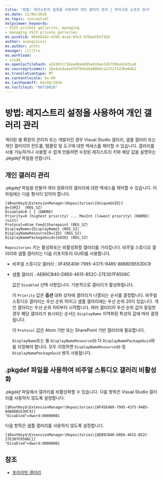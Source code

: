```yaml
---
title: '방법: 레지스트리 설정을 사용하여 개인 갤러리 관리 | 마이크로 소프트 문서'
ms.date: 11/04/2016
ms.topic: conceptual
helpviewer_keywords:
- VSIX private galleries, managing
- managing VSIX private galleries
ms.assetid: 86b86442-4293-4cad-9fe2-876eef65f426
author: acangialosi
ms.author: anthc
manager: jillfra
ms.workload:
- vssdk
ms.openlocfilehash: a2630fc71bea40a4d05e616ae336759ba62431a0
ms.sourcegitcommit: 16a4a5da4a4fd795b46a0869ca2152f2d36e6db2
ms.translationtype: MT
ms.contentlocale: ko-KR
ms.lasthandoff: 04/06/2020
ms.locfileid: "80710928"
---
```

# <a name="how-to-manage-a-private-gallery-by-using-registry-settings"></a>방법: 레지스트리 설정을 사용하여 개인 갤러리 관리
격리된 셸 확장의 관리자 또는 개발자인 경우 Visual Studio 갤러리, 샘플 갤러리 또는 개인 갤러리의 컨트롤, 템플릿 및 도구에 대한 액세스를 제어할 수 있습니다. 갤러리를 사용 가능하거나 사용할 수 없게 만들려면 수정된 레지스트리 키와 해당 값을 설명하는 *.pkgdef* 파일을 만듭니다.

## <a name="manage-private-galleries"></a>개인 갤러리 관리
 *.pkgdef* 파일을 만들어 여러 컴퓨터의 갤러리에 대한 액세스를 제어할 수 있습니다. 이 파일에는 다음 형식이 있어야 합니다.

```
[$RootKey$\ExtensionManager\Repositories\{UniqueGUID}]
@={URI}  (REG_SZ)
Disabled=0 | 1 (DWORD)
Priority=0 (highest priority) ... MaxInt (lowest priority) (DWORD) (uint)
Protocol=Atom Feed|Sharepoint (REG_SZ)
DisplayName={DisplayName} (REG_SZ)
DisplayNameResourceID={ID} (REG_SZ)
DisplayNamePackageGuid={GUID} (REG_SZ)

```

 `Repositories` 키는 활성화또는 비활성화할 갤러리를 가리킵니다. 비주얼 스튜디오 갤러리와 샘플 갤러리는 다음 리포지토리 GUID를 사용합니다.

- 비주얼 스튜디오 갤러리 : 0F45E408-7995-4375-9485-86B8DB553DC9

- 샘플 갤러리 : AEB9CB40-D8E6-4615-B52C-27E307F8506C

  값은 `Disabled` 선택 사항입니다. 기본적으로 갤러리가 활성화됩니다.

  이 `Priority` 값은 **옵션** 대화 상자에 갤러리가 나열되는 순서를 결정합니다. 비주얼 스튜디오 갤러리는 우선 순위 10이고 샘플 갤러리에는 우선 순위 20이 있습니다. 개인 갤러리는 우선 순위 100부터 시작합니다. 여러 갤러리의 우선 순위 값이 동일한 경우 해당 갤러리가 표시되는 순서는 `DisplayName` 지역화된 특성의 값에 따라 결정됩니다.

  이 `Protocol` 값은 Atom 기반 또는 SharePoint 기반 갤러리에 필요합니다.

  `DisplayName`또는 둘 `DisplayNameResourceID` 다 `DisplayNamePackageGuid`와 를 지정해야 합니다. 모두 지정하면 `DisplayNameResourceID` 및 `DisplayNamePackageGuid` 쌍이 사용됩니다.

## <a name="disable-the-visual-studio-gallery-using-a-pkgdef-file"></a>.pkgdef 파일을 사용하여 비주얼 스튜디오 갤러리 비활성화
 *.pkgdef* 파일에서 갤러리를 비활성화할 수 있습니다. 다음 항목은 Visual Studio 갤러리를 사용하지 않도록 설정합니다.

```
[$RootKey$\ExtensionManager\Repositories\{0F45E408-7995-4375-9485-86B8DB553DC9}]
"Disabled"=dword:00000001

```

 다음 항목은 샘플 갤러리를 사용하지 않도록 설정합니다.

```
[$RootKey$\ExtensionManager\Repositories\{AEB9CB40-D8E6-4615-B52C-27E307F8506C}]
"Disabled"=dword:00000001

```

## <a name="see-also"></a>참조
- [프라이빗 갤러리](../extensibility/private-galleries.md)
